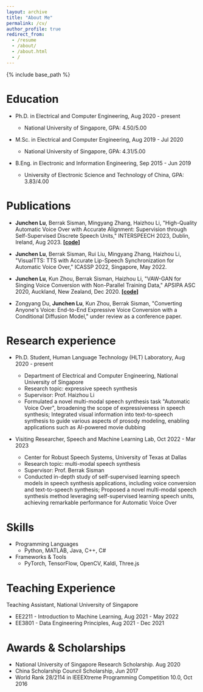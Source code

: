 ```yaml
---
layout: archive
title: "About Me"
permalink: /cv/
author_profile: true
redirect_from:
  - /resume
  - /about/
  - /about.html
  - /
---
```


{% include base_path %}

Education
======
* Ph.D. in Electrical and Computer Engineering, Aug 2020 - present
  * National University of Singapore, GPA: 4.50/5.00

* M.Sc. in Electrical and Computer Engineering, Aug 2019 - Jul 2020
  * National University of Singapore, GPA: 4.31/5.00

* B.Eng. in Electronic and Information Engineering, Sep 2015 - Jun 2019
  * University of Electronic Science and Technology of China, GPA: 3.83/4.00

Publications
======
* **Junchen Lu**, Berrak Sisman, Mingyang Zhang, Haizhou Li, "High-Quality Automatic Voice Over with Accurate Alignment: Supervision through Self-Supervised Discrete Speech Units," INTERSPEECH 2023, Dublin, Ireland, Aug 2023. [**[code]**](https://github.com/RanaCM/DSU-AVO)

* **Junchen Lu**, Berrak Sisman, Rui Liu, Mingyang Zhang, Haizhou Li, "VisualTTS: TTS with Accurate Lip-Speech Synchronization for Automatic Voice Over," ICASSP 2022, Singapore, May 2022.

* **Junchen Lu**, Kun Zhou, Berrak Sisman, Haizhou Li, "VAW-GAN for Singing Voice Conversion with Non-Parallel Training Data," APSIPA ASC 2020, Auckland, New Zealand, Dec 2020. [**[code]**](https://github.com/RanaCM/Singing-Voice-Conversion-with-Conditional-VAW-GAN)

* Zongyang Du, **Junchen Lu**, Kun Zhou, Berrak Sisman, "Converting Anyone's Voice: End-to-End Expressive Voice Conversion with a Conditional Diffusion Model," under review as a conference paper.

Research experience
======
* Ph.D. Student, Human Language Technology (HLT) Laboratory, Aug 2020 - present
  * Department of Electrical and Computer Engineering, National University of Singapore
  * Research topic: expressive speech synthesis
  * Supervisor: Prof. Haizhou Li
  * Formulated a novel multi-modal speech synthesis task "Automatic Voice Over", broadening the scope of expressiveness in speech synthesis; Integrated visual information into text-to-speech synthesis to guide various aspects of prosody modeling, enabling applications such as AI-powered movie dubbing

* Visiting Researcher, Speech and Machine Learning Lab, Oct 2022 - Mar 2023
  * Center for Robust Speech Systems, University of Texas at Dallas
  * Research topic: multi-modal speech synthesis
  * Supervisor: Prof. Berrak Sisman
  * Conducted in-depth study of self-supervised learning speech models in speech synthesis applications, including voice conversion and text-to-speech synthesis; Proposed a novel multi-modal speech synthesis method leveraging self-supervised learning speech units, achieving remarkable performance for Automatic Voice Over

Skills
======
* Programming Languages
  * Python, MATLAB, Java, C++, C#
* Frameworks & Tools
  * PyTorch, TensorFlow, OpenCV, Kaldi, Three.js
  
Teaching Experience
======
  Teaching Assistant, National University of Singapore
  * EE2211 - Introduction to Machine Learning, Aug 2021 - May 2022
  * EE3801 - Data Engineering Principles, Aug 2021 - Dec 2021
  
Awards & Scholarships
======
* National University of Singapore Research Scholarship. Aug 2020
* China Scholarship Council Scholarship, Jun 2017
* World Rank 28/2114 in IEEEXtreme Programming Competition 10.0, Oct 2016

